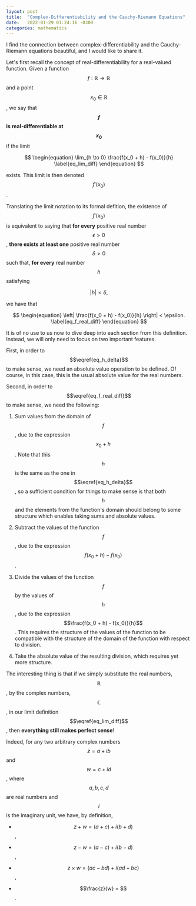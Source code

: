 ```yaml
---
layout: post
title:  "Complex-Differentiability and the Cauchy-Riemann Equations"
date:   2022-01-29 01:24:16 -0300
categories: mathematics
---
```


I find the connection between complex-differentiability and the Cauchy-Riemann equations beautiful, and I would like to share it.

Let's first recall the concept of real-differentiability for a real-valued function. 
Given a function $$f: \mathbb{R} \to \mathbb{R}$$ and a point $$x_0 \in \mathbb{R}$$, we say that **$$f$$ is real-differentiable at $$x_0$$** if
the limit

$$
\begin{equation}
	\lim_{h \to 0} \frac{f(x_0 + h) - f(x_0)}{h}
	\label{eq_lim_diff}
\end{equation}
$$

exists. This limit is then denoted $$f'(x_0)$$.

Translating the limit notation to its formal defition, the existence of $$f'(x_0)$$ is equivalent to saying that
**for every** positive real number $$\epsilon > 0$$, **there exists at least one** positive real number $$\delta > 0$$ such that, **for every** real number $$h$$ satisfying

$$
\begin{equation}
	|h| < \delta,
	\label{eq_h_delta}
\end{equation}
$$

we have that

$$
\begin{equation}
	\left| \frac{f(x_0 + h) - f(x_0)}{h} \right| < \epsilon.
	\label{eq_f_real_diff}
\end{equation}
$$

It is of no use to us now to dive deep into each section from this definition. Instead, we will only need to focus on two important features.

First, in order to $$\eqref{eq_h_delta}$$ to make sense, we need an absolute value operation to be defined. Of course, in this case, this is the usual absolute value
for the real numbers.

Second, in order to $$\eqref{eq_f_real_diff}$$ to make sense, we need the following:

1. Sum values from the domain of $$f$$, due to the expression $$x_0 + h$$. Note that this $$h$$ is the same as the one in $$\eqref{eq_h_delta}$$, so a sufficient condition	for things to make sense is that both $$h$$ and	the elements from the function's domain should belong to some structure which enables taking sums and absolute values.
		
2. Subtract the values of the function $$f$$, due to the expression $$f(x_0 + h) - f(x_0)$$.
	
3. Divide the values of the function $$f$$ by the values of $$h$$, due to the expression $$\frac{f(x_0 + h) - f(x_0)}{h}$$. This requires the structure of the values
   of the function to be compatible with the structure of the domain of the function with respect to division.
		
4. Take the absolute value of the resulting division, which requires yet more structure.
	
The interesting thing is that if we simply substitute the real numbers, $$\mathbb{R}$$, by the complex numbers, $$\mathbb{C}$$, in our limit definition $$\eqref{eq_lim_diff}$$, 
then **everything still makes perfect sense**!

Indeed, for any two arbitrary complex numbers $$z = a + ib$$ and $$w = c + id$$, where $$a, b, c, d$$ are real numbers and $$i$$ is the imaginary unit, we have,
by definition,

* $$z + w = (a + c) + i(b + d)$$,

* $$z - w = (a - c) + i(b - d)$$,

* $$z \times w = (ac - bd) + i(ad + bc)$$,

* $$\frac{z}{w} = $$.